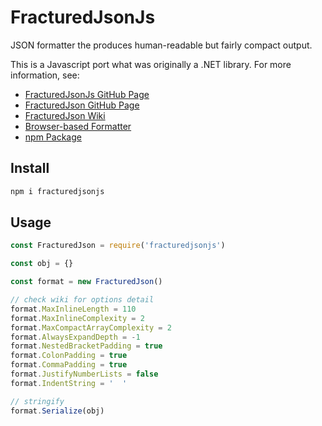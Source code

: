 # FracturedJsonJs
JSON formatter the produces human-readable but fairly compact output.

This is a Javascript port what was originally a .NET library.  For more information, see:
* [FracturedJsonJs GitHub Page](https://github.com/j-brooke/FracturedJsonJs)
* [FracturedJson GitHub Page](https://github.com/j-brooke/FracturedJson)
* [FracturedJson Wiki](https://github.com/j-brooke/FracturedJson/wiki)
* [Browser-based Formatter](https://j-brooke.github.io/FracturedJson/)
* [npm Package](https://www.npmjs.com/package/fracturedjsonjs)


## Install

```sh
npm i fracturedjsonjs
```

## Usage

```js
const FracturedJson = require('fracturedjsonjs')

const obj = {}

const format = new FracturedJson()

// check wiki for options detail
format.MaxInlineLength = 110
format.MaxInlineComplexity = 2
format.MaxCompactArrayComplexity = 2
format.AlwaysExpandDepth = -1
format.NestedBracketPadding = true
format.ColonPadding = true
format.CommaPadding = true
format.JustifyNumberLists = false
format.IndentString = '  '

// stringify
format.Serialize(obj)
```
